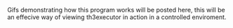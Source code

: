 Gifs demonstrating how this program works will be posted here, this will be an effecive way of viewing th3executor in action in a controlled enviroment.

